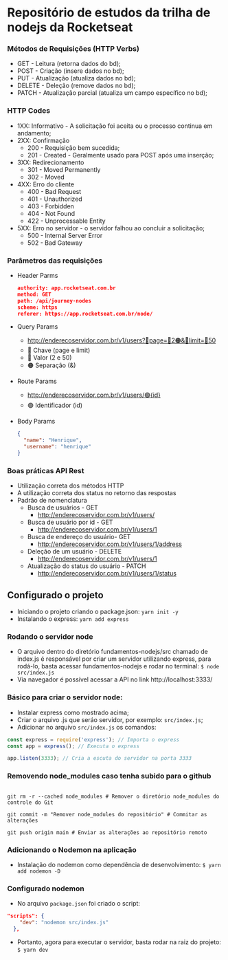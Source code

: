 # Repositório de estudos da trilha de nodejs da Rocketseat

### Métodos de Requisições (HTTP Verbs)

- GET - Leitura (retorna dados do bd);
- POST - Criação (insere dados no bd);
- PUT - Atualização (atualiza dados no bd);
- DELETE - Deleção (remove dados no bd);
- PATCH - Atualização parcial (atualiza um campo específico no bd);

### HTTP Codes

- 1XX: Informativo - A solicitação foi aceita ou o processo continua em andamento;
- 2XX: Confirmação
  - 200 - Requisição bem sucedida;
  - 201 - Created - Geralmente usado para POST após uma inserção;
- 3XX: Redirecionamento
  - 301 - Moved Permanently
  - 302 - Moved
- 4XX: Erro do cliente
  - 400 - Bad Request
  - 401 - Unauthorized
  - 403 - Forbidden
  - 404 - Not Found
  - 422 - Unprocessable Entity
- 5XX: Erro no servidor - o servidor falhou ao concluir a solicitação;
  - 500 - Internal Server Error
  - 502 - Bad Gateway

### Parâmetros das requisições

- Header Parms
  ```json
  authority: app.rocketseat.com.br
  method: GET
  path: /api/journey-nodes
  scheme: https
  referer: https://app.rocketseat.com.br/node/
  ```
- Query Params

  - http://enderecoservidor.com.br/v1/users?🔵page=🔴2🟠&🔵limit=🔴50
  - 🔵 Chave (page e limit)
  - 🔴 Valor (2 e 50)
  - 🟠 Separação (&)

- Route Params

  - http://enderecoservidor.com.br/v1/users/🟢{id}
  - 🟢 Identificador (id)

- Body Params
  ```json
  {
    "name": "Henrique",
    "username": "henrique"
  }
  ```

### Boas práticas API Rest

- Utilização correta dos métodos HTTP
- A utilização correta dos status no retorno das respostas
- Padrão de nomenclatura
  - Busca de usuários - GET
    - http://enderecoservidor.com.br/v1/users/
  - Busca de usuário por id - GET
    - http://enderecoservidor.com.br/v1/users/1
  - Busca de endereço do usuário- GET
    - http://enderecoservidor.com.br/v1/users/1/address
  - Deleção de um usuário - DELETE
    - http://enderecoservidor.com.br/v1/users/1
  - Atualização do status do usuário - PATCH
    - http://enderecoservidor.com.br/v1/users/1/status

## Configurado o projeto

- Iniciando o projeto criando o package.json: `yarn init -y`
- Instalando o express: `yarn add express`

### Rodando o servidor node

- O arquivo dentro do diretório fundamentos-nodejs/src chamado de index.js é responsável por criar um servidor utilizando express, para rodá-lo, basta acessar fundamentos-nodejs e rodar no terminal: `$ node src/index.js`
- Via navegador é possível acessar a API no link http://localhost:3333/

### Básico para criar o servidor node:

- Instalar express como mostrado acima;
- Criar o arquivo .js que seráo servidor, por exemplo: `src/index.js`;
- Adicionar no arquivo `src/index.js` os comandos:

```javascript
const express = require('express'); // Importa o express
const app = express(); // Executa o express

app.listen(3333); // Cria a escuta do servidor na porta 3333
```

### Removendo node_modules caso tenha subido para o github

```shell

git rm -r --cached node_modules # Remover o diretório node_modules do controle do Git

git commit -m "Remover node_modules do repositório" # Commitar as alterações

git push origin main # Enviar as alterações ao repositório remoto
```

### Adicionando o Nodemon na aplicação

- Instalação do nodemon como dependência de desenvolvimento: `$ yarn add nodemon -D`

### Configurado nodemon

- No arquivo `package.json` foi criado o script:

```json
"scripts": {
    "dev": "nodemon src/index.js"
  },
```

- Portanto, agora para executar o servidor, basta rodar na raiz do projeto: `$ yarn dev`
